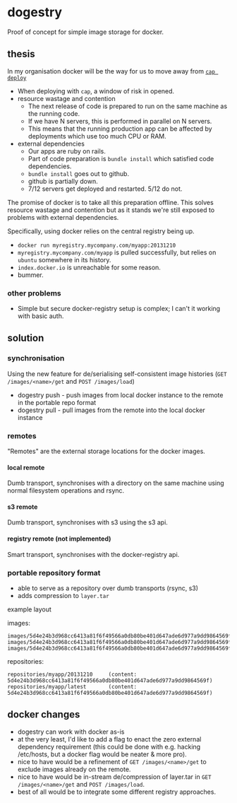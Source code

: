 # dogestry

Proof of concept for simple image storage for docker.

## thesis

In my organisation docker will be the way for us to move away from [`cap deploy`][cap]

* When deploying with `cap`, a window of risk in opened.
* resource wastage and contention
  * The next release of code is prepared to run on the same machine as the running code.
  * If we have N servers, this is performed in parallel on N servers.
  * This means that the running production app can be affected by deployments which use too much CPU or RAM.
* external dependencies
  * Our apps are ruby on rails.
  * Part of code preparation is `bundle install` which satisfied code dependencies.
  * `bundle install` goes out to github.
  * github is partially down.
  * 7/12 servers get deployed and restarted. 5/12 do not.

The promise of docker is to take all this preparation offline. This solves resource wastage and contention but as it stands
we're still exposed to problems with external dependencies.

Specifically, using docker relies on the central registry being up.

* `docker run myregistry.mycompany.com/myapp:20131210`
* `myregistry.mycompany.com/myapp` is pulled successfully, but relies on `ubuntu` somewhere in its history.
* `index.docker.io` is unreachable for some reason.
* bummer.

### other problems

* Simple but secure docker-registry setup is complex; I can't it working with basic auth.

## solution

### synchronisation

Using the new feature for de/serialising self-consistent image histories (`GET /images/<name>/get` and `POST /images/load`) 

* dogestry push - push images from local docker instance to the remote in the portable repo format
* dogestry pull - pull images from the remote into the local docker instance

### remotes

"Remotes" are the external storage locations for the docker images.

#### local remote

Dumb transport, synchronises with a directory on the same machine using normal filesystem operations and rsync.

#### s3 remote

Dumb transport, synchronises with s3 using the s3 api.

#### registry remote (not implemented)

Smart transport, synchronises with the docker-registry api.

### portable repository format

* able to serve as a repository over dumb transports (rsync, s3)
* adds compression to `layer.tar`

example layout

images:
```
images/5d4e24b3d968cc6413a81f6f49566a0db80be401d647ade6d977a9dd9864569f/layer.tar.lz4
images/5d4e24b3d968cc6413a81f6f49566a0db80be401d647ade6d977a9dd9864569f/VERSION
images/5d4e24b3d968cc6413a81f6f49566a0db80be401d647ade6d977a9dd9864569f/json 
```

repositories:
```
repositories/myapp/20131210     (content: 5d4e24b3d968cc6413a81f6f49566a0db80be401d647ade6d977a9dd9864569f)
repositories/myapp/latest       (content: 5d4e24b3d968cc6413a81f6f49566a0db80be401d647ade6d977a9dd9864569f)
```

## docker changes
* dogestry can work with docker as-is
* at the very least, I'd like to add a flag to enact the zero external dependency requirement (this could be done with e.g. hacking /etc/hosts, but a docker flag would be neater & more pro).
* nice to have would be a refinement of `GET /images/<name>/get` to exclude images already on the remote.
* nice to have would be in-stream de/compression of layer.tar in `GET /images/<name>/get` and `POST /images/load`.
* best of all would be to integrate some different registry approaches.


[cap]: https://github.com/capistrano/capistrano
